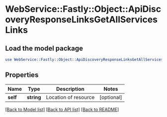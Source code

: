 # WebService::Fastly::Object::ApiDiscoveryResponseLinksGetAllServicesLinks

## Load the model package
```perl
use WebService::Fastly::Object::ApiDiscoveryResponseLinksGetAllServicesLinks;
```

## Properties
Name | Type | Description | Notes
------------ | ------------- | ------------- | -------------
**self** | **string** | Location of resource | [optional] 

[[Back to Model list]](../README.md#documentation-for-models) [[Back to API list]](../README.md#documentation-for-api-endpoints) [[Back to README]](../README.md)


